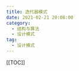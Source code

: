```yaml
---
title: 迭代器模式
date: 2021-02-21 20:08:00
category: 
  - 结构与算法
  - 设计模式
tag: 
  - 设计模式
---
```


<!-- more -->
[[TOC]]
